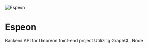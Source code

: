 ![Espeon](https://play.pokemonshowdown.com/sprites/xyani/espeon.gif)

# Espeon
Backend API for Umbreon front-end project
Utilizing GraphQL, Node
